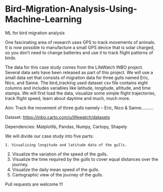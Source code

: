 # Bird-Migration-Analysis-Using-Machine-Learning
ML for bird migration analysis

One fascinating area of research uses GPS to track movements of animals. It is now possible to manufacture a small GPS device that is solar charged, so you don’t need to change batteries and use it to track flight patterns of birds.

The data for this case study comes from the LifeWatch INBO project. Several data sets have been released as part of this project. We will use a small data set that consists of migration data for three gulls named Eric, Nico, and Sanne. The bird_tracking used dataset csv file contains eight columns and includes variables like latitude, longitude, altitude, and time stamps. We will first load the data, visualize some simple flight trajectories, track flight speed, learn about daytime and much, much more.

Aim: Track the movement of three gulls namely – Eric, Nico & Sanne..........

Dataset: https://inbo.carto.com/u/lifewatch/datasets

Dependencies: Matplotlib, Pandas, Numpy, Cartopy, Shapely

We will divide our case study into five parts:

    1. Visualizing longitude and latitude data of the gulls.
2. Visualize the variation of the speed of the gulls.
3. Visualize the time required by the gulls to cover equal distances over the journey.
4. Visualize the daily mean speed of the gulls.
5. Cartographic view of the journey of the gulls.

Pull requests are welcome !!!

